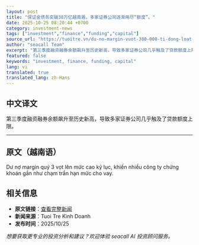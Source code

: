 ```yaml
---
layout: post
title: "保证金债务突破38万亿越南盾，多家证券公司逐渐用尽“额度”。"
date: 2025-10-25 08:20:44 +0700
category: investment-news
tags: ["investment","finance","funding","capital"]
source_url: "https://tuoitre.vn/du-no-margin-vuot-380-000-ti-dong-loat-cong-ty-chung-khoan-dan-can-room-20251024112344674.htm"
author: "seacall Team"
excerpt: "第三季度融资融券余额飙升至历史新高，导致多家证券公司几乎触及了贷款额度上限。..."
featured: false
keywords: "investment, finance, funding, capital"
lang: vi
translated: true
translated_lang: zh-Hans
---
```


## 中文译文

第三季度融资融券余额飙升至历史新高，导致多家证券公司几乎触及了贷款额度上限。

---

## 原文（越南语）

Dư nợ margin quý 3 vọt lên mức cao kỷ lục, khiến nhiều công ty chứng khoán gần như chạm trần hạn mức cho vay.

## 相关信息

- **原文链接**：[查看完整新闻](https://tuoitre.vn/du-no-margin-vuot-380-000-ti-dong-loat-cong-ty-chung-khoan-dan-can-room-20251024112344674.htm)
- **新闻来源**：Tuoi Tre Kinh Doanh
- **发布时间**：2025/10/25

*想要获取更专业的投资分析和建议？欢迎体验 seacall AI 投资顾问服务。*